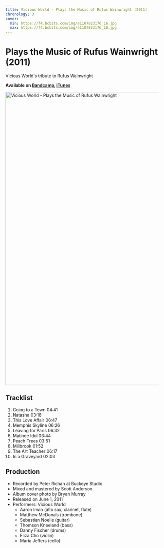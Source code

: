 ```yaml
---
title: Vicious World - Plays the Music of Rufus Wainwright (2011)
chronology: 3
cover:
  min: https://f4.bcbits.com/img/a1107823176_16.jpg
  max: https://f4.bcbits.com/img/a1107823176_10.jpg
---
```


# Plays the Music of Rufus Wainwright (2011)

Vicious World's tribute to Rufus Wainwright

**Available on [Bandcamp](https://aaronirwin.bandcamp.com/album/plays-the-music-of-rufus-wainwright), [iTunes](https://itunes.apple.com/us/album/vicious-world-plays-the-music-of-rufus-wainwright/449937012)**

<img
  alt="Vicious World - Plays the Music of Rufus Wainwright"
  width="960"
  height="960"
  src="https://f4.bcbits.com/img/a1107823176_10.jpg"
  />

<template data-templace>
  <iframe
    width="480"
    height="120"
    src="https://bandcamp.com/EmbeddedPlayer/album=3904487721/size=large/bgcol=f5f5f5/linkcol=000000/tracklist=false/artwork=none/transparent=true/">
  </iframe>
</template>

## Tracklist

1. Going to a Town 04:41
2. Natasha 03:18
3. This Love Affair 06:47
4. Memphis Skyline 06:26
5. Leaving for Paris 06:32
6. Matinee Idol 03:44
7. Peach Trees 03:51
8. Millbrook 01:52
9. The Art Teacher 06:17
10. In a Graveyard 02:03

## Production

- Recorded by Peter Richan at Buckeye Studio
- Mixed and mastered by Scott Anderson
- Album cover photo by Bryan Murray
- Released on June 1, 2011
- Performers: Vicious World
  - Aaron Irwin (alto sax, clarinet, flute)
  - Matthew McDonals (trombone)
  - Sebastian Noelle (guitar)
  - Thomson Kneeland (bass)
  - Danny Fischer (drums)
  - Eliza Cho (violin)
  - Maria Jeffers (cello)
